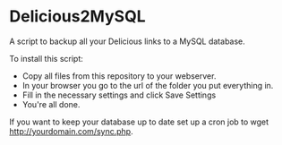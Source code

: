 # Delicious2MySQL
A script to backup all your Delicious links to a MySQL database.

To install this script:
* Copy all files from this repository to your webserver.
* In your browser you go to the url of the folder you put everything in.
* Fill in the necessary settings and click Save Settings
* You're all done.

If you want to keep your database up to date set up a cron job to wget http://yourdomain.com/sync.php.
